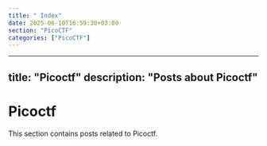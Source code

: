 ```yaml
---
title: " Index"
date: 2025-06-10T16:59:30+03:00
section: "PicoCTF"
categories: ["PicoCTF"]
---
```

---
title: "Picoctf"
description: "Posts about Picoctf"
---

# Picoctf

This section contains posts related to Picoctf.
